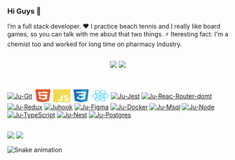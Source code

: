 ### Hi Guys 👋 
I’m a full stack developer.
❤️ I practice beach tennis and I really like board games, so you can talk with me about that two things.
⚡ Iteresting fact: I'm a chemist too and worked for long time on pharmacy industry.
 ##
 
<div align="center">
  <img height="180em" src="https://github-readme-stats.vercel.app/api?username=jubarcelos&show_icons=true&theme=dark&include_all_commits=true&count_private=true"/>
  <img height="180em" src="https://github-readme-stats.vercel.app/api/top-langs/?username=jubarcelos&layout=compact&langs_count=7&theme=dark"/>
</div>

##

<div style="display: inline_block"><br>
   <a href="https://git-scm.com/docs/git" target="_blank"><img align="center" alt="Ju-Git" height="30" width="40" src="https://cdn.jsdelivr.net/gh/devicons/devicon/icons/git/git-original.svg"></a> 
   <a href="https://htmlreference.io" target="_blank"><img align="center" alt="Ju-HTML" height="30" width="40" src="https://raw.githubusercontent.com/devicons/devicon/master/icons/html5/html5-original.svg"></a> 
   <a href="https://www.w3schools.com/js/js_intro.asp" target="_blank"><img align="center" alt="Ju-Js" height="30" width="40" src="https://raw.githubusercontent.com/devicons/devicon/master/icons/javascript/javascript-plain.svg"></a> 
   <a href="https://css-tricks.com" target="_blank"><img align="center" alt="Ju-CSS" height="30" width="40" src="https://raw.githubusercontent.com/devicons/devicon/master/icons/css3/css3-original.svg"></a> 
   <a href="https://projects.wojtekmaj.pl/react-lifecycle-methods-diagram/" target="_blank"><img align="center" alt="Ju-React" height="30" width="40" src="https://raw.githubusercontent.com/devicons/devicon/master/icons/react/react-original.svg"></a>   
   <a href="https://jestjs.io/pt-BR/docs/using-matchers#números" target="_blank"><img align="center" alt="Ju-Jest" height="30" width="40"src="https://cdn.jsdelivr.net/gh/devicons/devicon/icons/jest/jest-plain.svg" /></a> 
   <a href="https://v5.reactrouter.com/web/guides/quick-start" target="_blank"><img align="center" alt="Ju-Reac-Router-domt" height="30" width="50" src="https://scriptverse.academy/img/tutorials/react-router.png"></a> 
 <a href="https://redux.js.org/" target="_blank"><img align="center" alt="Ju-Redux" height="30" width="50" src="https://cdn.jsdelivr.net/gh/devicons/devicon/icons/redux/redux-original.svg"></a> 
 <a href="https://pt-br.reactjs.org/docs/hooks-intro.html" target="_blank"><img align="center" alt="Juhook" height="30" width="50" src="https://miro.medium.com/max/768/1*0j4xd4B_o-jxiaM9QYqgWw.png"></a> 
 <a href="https://www.figma.com/best-practices/" target="_blank"><img align="center" alt="Ju-Figma" height="30" width="50" src="https://cdn.jsdelivr.net/gh/devicons/devicon/icons/figma/figma-original.svg"></a>
 <a href="https://docs.docker.com" target="_blank"><img align="center" alt="Ju-Docker" height="30" width="50" src="https://cdn.jsdelivr.net/gh/devicons/devicon/icons/docker/docker-plain.svg"></a>
 <a href="https://www.mysql.com/support/supportedplatforms/database.html" target="_blank"> <img align="center" alt="Ju-Msql" height="30" width="50" src="https://cdn.jsdelivr.net/gh/devicons/devicon/icons/mysql/mysql-plain.svg"></a>
  <a href="https://nodejs.org/en/docs/" target="_blank"><img align="center" alt="Ju-Node" height="30" width="50" src="https://cdn.jsdelivr.net/gh/devicons/devicon/icons/nodejs/nodejs-plain.svg"></a>
 <a href="https://www.typescriptlang.org/docs/" target="_blank"><img align="center" alt="Ju-TypeScript" height="40" width="40" src="https://img.icons8.com/color/72/typescript.png"></a>
 <a href="https://docs.nestjs.com/" target="_blank"><img align="center" alt="Ju-Nest" height="30" width="35" src="https://upload.wikimedia.org/wikipedia/commons/thumb/a/a8/NestJS.svg/1242px-NestJS.svg.png?20221211225055"></a>
 <a href="https://www.postgresql.org/docs/" target="_blank"><img align="center" alt="Ju-Postgres" height="30" width="40" src="https://upload.wikimedia.org/wikipedia/commons/thumb/2/29/Postgresql_elephant.svg/1080px-Postgresql_elephant.svg.png?20080116191800"></a>
<div/>
<div/>

 ##

 <div> 
  <a href="http://discord.com/users/887730660847013918" target="_blank"><img src="https://www.svgrepo.com/show/331368/discord-v2.svg" width="30" target="_blank"></a> 
  <a href="www.linkedin.com/in/barcelos-julia" target="_blank"><img src="https://www.svgrepo.com/show/9911/linkedin.svg" width="30"></a>  
</div>

   ![Snake animation](https://github.com/jubarcelos/jubarcelos/blob/output/github-contribution-grid-snake.svg)

